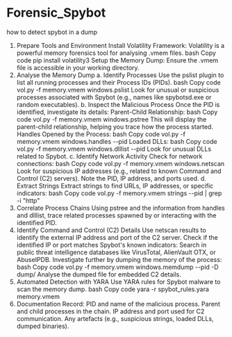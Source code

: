 # Forensic_Spybot
how to detect spybot in a dump


1. Prepare Tools and Environment
Install Volatility Framework: Volatility is a powerful memory forensics tool for analysing .vmem files.
  bash
  Copy code
  pip install volatility3
Setup the Memory Dump: Ensure the .vmem file is accessible in your working directory.
2. Analyse the Memory Dump
a. Identify Processes
Use the pslist plugin to list all running processes and their Process IDs (PIDs).
  bash
  Copy code
  vol.py -f memory.vmem windows.pslist
Look for unusual or suspicious processes associated with Spybot (e.g., names like spybotsd.exe or random executables).
b. Inspect the Malicious Process
Once the PID is identified, investigate its details:
Parent-Child Relationship:
  bash
  Copy code
  vol.py -f memory.vmem windows.pstree
This will display the parent-child relationship, helping you trace how the process started.
Handles Opened by the Process:
  bash
  Copy code
  vol.py -f memory.vmem windows.handles --pid <PID>
Loaded DLLs:
  bash
  Copy code
  vol.py -f memory.vmem windows.dlllist --pid <PID>
Look for unusual DLLs related to Spybot.
c. Identify Network Activity
Check for network connections:
  bash
  Copy code
  vol.py -f memory.vmem windows.netscan
Look for suspicious IP addresses (e.g., related to known Command and Control (C2) servers).
Note the PID, IP address, and ports used.
d. Extract Strings
Extract strings to find URLs, IP addresses, or specific indicators:
  bash
  Copy code
  vol.py -f memory.vmem strings --pid <PID> | grep -i "http"
3. Correlate Process Chains
Using pstree and the information from handles and dlllist, trace related processes spawned by or interacting with the identified PID.
4. Identify Command and Control (C2) Details
Use netscan results to identify the external IP address and port of the C2 server.
Check if the identified IP or port matches Spybot's known indicators:
Search in public threat intelligence databases like VirusTotal, AlienVault OTX, or AbuseIPDB.
Investigate further by dumping the memory of the process:
  bash
  Copy code
  vol.py -f memory.vmem windows.memdump --pid <PID> -D dump/
Analyse the dumped file for embedded C2 details.
5. Automated Detection with YARA
Use YARA rules for Spybot malware to scan the memory dump.
bash
Copy code
  yara -r spybot_rules.yara memory.vmem
6. Documentation
Record:
PID and name of the malicious process.
Parent and child processes in the chain.
IP address and port used for C2 communication.
Any artefacts (e.g., suspicious strings, loaded DLLs, dumped binaries).
